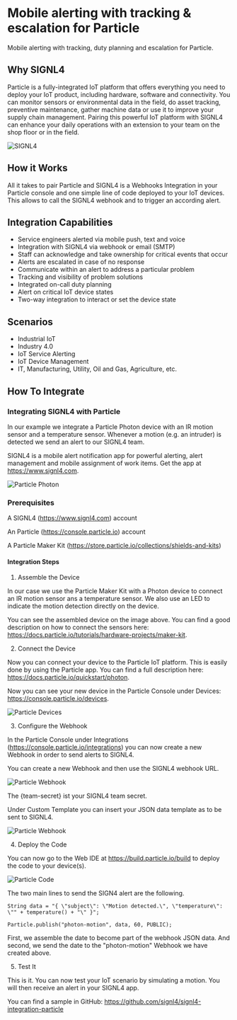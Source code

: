 # Mobile alerting with tracking & escalation for Particle

Mobile alerting with tracking, duty planning and escalation for Particle.

## Why SIGNL4

Particle is a fully-integrated IoT platform that offers everything you need to deploy your IoT product, including hardware, software and connectivity. You can monitor sensors or environmental data in the field, do asset tracking, preventive maintenance, gather machine data or use it to improve your supply chain management. Pairing this powerful IoT platform with SIGNL4 can enhance your daily operations with an extension to your team on the shop floor or in the field.

![SIGNL4](particle-signl4.png)

## How it Works

All it takes to pair Particle and SIGNL4 is a Webhooks Integration in your Particle console and one simple line of code deployed to your IoT devices. This allows to call the SIGNL4 webhook and to trigger an according alert.

## Integration Capabilities

- Service engineers alerted via mobile push, text and voice
- Integration with SIGNL4 via webhook or email (SMTP)
- Staff can acknowledge and take ownership for critical events that occur
- Alerts are escalated in case of no response
- Communicate within an alert to address a particular problem
- Tracking and visibility of problem solutions
- Integrated on-call duty planning
- Alert on critical IoT device states
- Two-way integration to interact or set the device state

## Scenarios

- Industrial IoT
- Industry 4.0
- IoT Service Alerting
- IoT Device Management
- IT, Manufacturing, Utility, Oil and Gas, Agriculture, etc.

## How To Integrate

### Integrating SIGNL4 with Particle

In our example we integrate a Particle Photon device with an IR motion sensor and a temperature sensor. Whenever a motion (e.g. an intruder) is detected we send an alert to our SIGNL4 team.

SIGNL4 is a mobile alert notification app for powerful alerting, alert management and mobile assignment of work items. Get the app at https://www.signl4.com.

![Particle Photon](particle-photon.jpg)

### Prerequisites

A SIGNL4 (https://www.signl4.com) account

An Particle (https://console.particle.io) account

A Particle Maker Kit (https://store.particle.io/collections/shields-and-kits)

#### Integration Steps

1. Assemble the Device  

In our case we use the Particle Maker Kit with a Photon device to connect an IR motion sensor ans a temperature sensor. We also use an LED to indicate the motion detection directly on the device.

You can see the assembled device on the image above. You can find a good description on how to connect the sensors here: https://docs.particle.io/tutorials/hardware-projects/maker-kit.

2. Connect the Device  

Now you can connect your device to the Particle IoT platform. This is easily done by using the Particle app. You can find a full description here: https://docs.particle.io/quickstart/photon.

Now you can see your new device in the Particle Console under Devices: https://console.particle.io/devices.

![Particle Devices](particle-devices.png)

3. Configure the Webhook  

In the Particle Console under Integrations (https://console.particle.io/integrations) you can now create a new Webhook in order to send alerts to SIGNL4.

You can create a new Webhook and then use the SIGNL4 webhook URL.

![Particle Webhook](particle-webhook1.png)

The {team-secret} ist your SIGNL4 team secret.

Under Custom Template you can insert your JSON data template as to be sent to SIGNL4.

![Particle Webhook](particle-webhook2.png)

4. Deploy the Code  

You can now go to the Web IDE at https://build.particle.io/build to deploy the code to your device(s).

![Particle Code](particle-code.png)

The two main lines to send the SIGN4 alert are the following.

```
String data = "{ \"subject\": \"Motion detected.\", \"temperature\": \"" + temperature() + "\" }";

Particle.publish("photon-motion", data, 60, PUBLIC);
```

First, we assemble the date to become part of the webhook JSON data. And second, we send the date to the "photon-motion" Webhook we have created above.

5. Test It  

This is it. You can now test your IoT scenario by simulating a motion. You will then receive an alert in your SIGNL4 app.

You can find a sample in GitHub:
https://github.com/signl4/signl4-integration-particle

